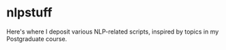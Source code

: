 # nlpstuff
Here's where I deposit various NLP-related scripts, inspired by topics in my Postgraduate course.
